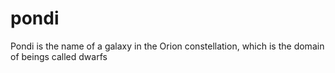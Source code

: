 # pondi
Pondi is the name of a galaxy in the Orion constellation, which is the domain of beings called dwarfs
